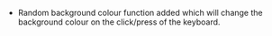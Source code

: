 - Random background colour function added which will change the background colour on 
the click/press of the keyboard.
 
